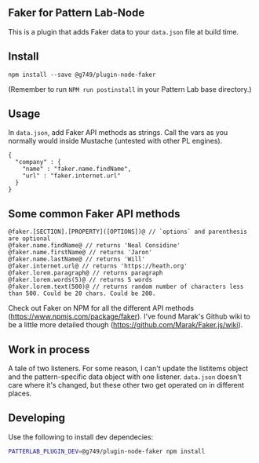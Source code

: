 ## Faker for Pattern Lab-Node

This is a plugin that adds Faker data to your `data.json` file at build time.

## Install

`npm install --save @g749/plugin-node-faker`

(Remember to run `NPM run postinstall` in your Pattern Lab base directory.)

## Usage

In `data.json`, add Faker API methods as strings. Call the vars as you normally would inside Mustache (untested with other PL engines).

```
{
  "company" : {
    "name" : "faker.name.findName",
    "url" : "faker.internet.url"
  }
}
```

## Some common Faker API methods

```
@faker.[SECTION].[PROPERTY]([OPTIONS])@ // `options` and parenthesis are optional
@faker.name.findName@ // returns 'Neal Considine'
@faker.name.firstName@ // returns 'Jaron'
@faker.name.lastName@ // returns 'Will'
@faker.internet.url@ // returns 'https://heath.org'
@faker.lorem.paragraph@ // returns paragraph
@faker.lorem.words(5)@ // returns 5 words
@faker.lorem.text(500)@ // returns random number of characters less than 500. Could be 20 chars. Could be 200.
```

Check out Faker on NPM for all the different API methods (https://www.npmjs.com/package/faker). I've found Marak's Github wiki to be a little more detailed though (https://github.com/Marak/Faker.js/wiki).

## Work in process

A tale of two listeners. For some reason, I can't update the listitems object and the pattern-specific data object with one listener. `data.json` doesn't care where it's changed, but these other two get operated on in different places.

## Developing

Use the following to install dev dependecies:
```bash
PATTERLAB_PLUGIN_DEV=@g749/plugin-node-faker npm install
```
